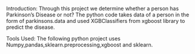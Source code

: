 Introduction:
Through this project we determine whether a person has Parkinson’s Disease or not?
The python code takes data of a person in the form of parkinsons.data and used XGBClassifiers from xgboost library to predict the disease.

Tools Used:
The following python project uses Numpy,pandas,sklearn.preprocessing,xgboost and sklearn.
